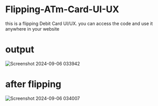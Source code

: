# Flipping-ATm-Card-UI-UX
this is a flipping Debit Card UI/UX. you can access the code and use it anywhere in your website
# output

![Screenshot 2024-09-06 033942](https://github.com/user-attachments/assets/d7bf7308-f566-4b18-a637-a8d60206e97a)
# after flipping
![Screenshot 2024-09-06 034007](https://github.com/user-attachments/assets/a807d59e-621e-4eb0-a99a-580df30d4bca)
